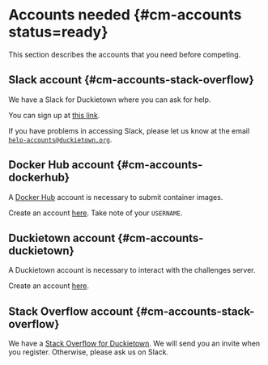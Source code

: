 # Accounts needed {#cm-accounts status=ready}

This section describes the accounts that you need before competing.


## Slack  account  {#cm-accounts-stack-overflow}

We have a Slack for Duckietown where you can ask for help.

You can sign up at [this link][slack-signup].

[slack-signup]: https://join.slack.com/t/duckietown/shared_invite/enQtNTU0Njk4NzU2NTY1LWM2YzdlNmJmOTg4MzAyODc2YTI3YTc5MzE2MThkZGUwYTFkZWQ4M2ZlZGU1YTZhYjg5YTgzNDkyMzI2ZjNhZWE

If you have problems in accessing Slack,
please let us know at  the email [`help-accounts@duckietown.org`](mailto:help-accounts@duckietown.org).

## Docker Hub account {#cm-accounts-dockerhub}

A [Docker Hub](https://hub.docker.com/) account is necessary to submit container images.


Create an account [here](https://hub.docker.com/). Take note of your `USERNAME`.


## Duckietown account  {#cm-accounts-duckietown}

A Duckietown account is necessary to interact with the challenges server.


Create an account [here](https://www.duckietown.org/research/ai-driving-olympics/ai-do-register).


## Stack Overflow account  {#cm-accounts-stack-overflow}

We have a [Stack Overflow for Duckietown][SO]. We will send you an invite 
when you register. Otherwise, please ask us on Slack.

[SO]: https://stackoverflow.com/c/duckietown/


